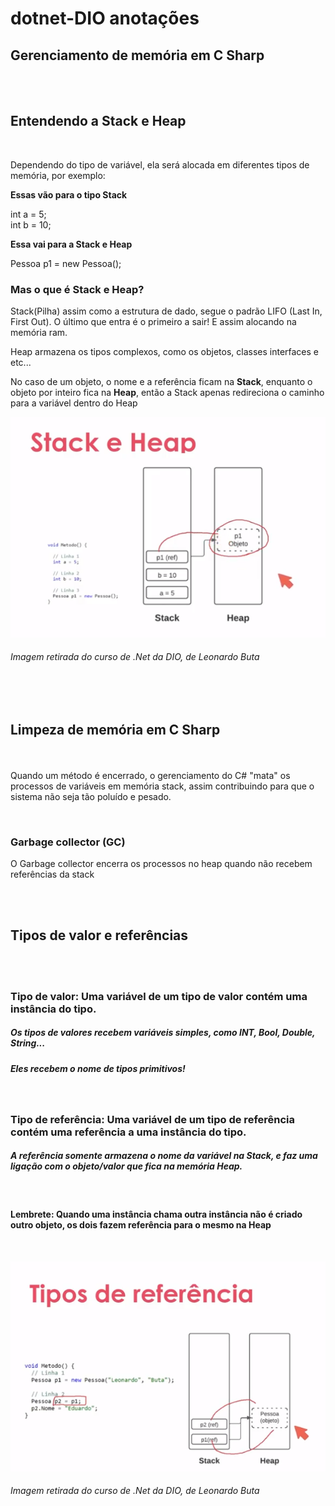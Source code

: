 # dotnet-DIO anotações

## **Gerenciamento de memória em C Sharp**
<br/><br/>

## Entendendo a Stack e Heap

<br>

Dependendo do tipo de variável, ela será alocada em diferentes tipos de memória, por exemplo:

**Essas vão para o tipo Stack**

int a = 5;<br/>
int b = 10;

**Essa vai para a Stack e Heap**

Pessoa p1 = new Pessoa();

### Mas o que é Stack e Heap?

Stack(Pilha) assim como a estrutura de dado, segue o padrão LIFO (Last In, First Out).
O último que entra é o primeiro a sair! E assim alocando na memória ram.

Heap armazena os tipos complexos, como os objetos, classes interfaces e etc...


No caso de um objeto, o nome e a referência ficam na **Stack**, enquanto o objeto por inteiro fica na **Heap**, então a Stack apenas redireciona o caminho para a variável dentro do Heap

![Preview image](/Arquivos/stackeheap.png)
###### Imagem retirada do curso de .Net da DIO, de Leonardo Buta

<br/><br/>
## Limpeza de memória em C Sharp
<br/><br/>
Quando um método é encerrado, o gerenciamento do C# "mata" os processos de variáveis em memória stack, assim contribuindo para que o sistema não seja tão poluído e pesado.

<br/>

### Garbage collector (GC)
O Garbage collector encerra os processos no heap quando não recebem referências da stack

<br/><br/>
## Tipos de valor e referências
<br/><br/>

### Tipo de valor: Uma variável de um tipo de valor contém uma instância do tipo.
##### Os tipos de valores recebem variáveis simples, como INT, Bool, Double, String...
##### Eles recebem o nome de tipos primitivos!

<br/>

### Tipo de referência: Uma variável de um tipo de referência contém uma referência a uma instância do tipo.
##### A referência somente armazena o nome da variável na **Stack**, e faz uma ligação com o objeto/valor que fica na memória **Heap**.

<br/>

#### **Lembrete: Quando uma instância chama outra instância não é criado outro objeto, os dois fazem referência para o mesmo na Heap** 

<br/>

![Preview image](/Arquivos/sameref.png)
###### Imagem retirada do curso de .Net da DIO, de Leonardo Buta